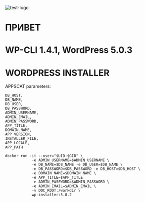 ![test-logo](http://ci.intr:90/job/apps/job/wordpress/badge/icon)
# ПРИВЕТ
# WP-CLI 1.4.1, WordPress 5.0.3 
# WORDPRESS INSTALLER
APPSCAT parameters:

    DB_HOST,
    DB_NAME,
    DB_USER,
    DB_PASSWORD,
    ADMIN_USERNAME,
    ADMIN_EMAIL,
    ADMIN_PASSWORD,
    APP_TITLE,
    DOMAIN_NAME,
    APP_VERSION,
    INSTALLER_FILE,
    APP_LOCALE,
    APP_PATH


``` 
docker run -it --user="$UID:$GID" \
            -e ADMIN_USERNAME=$ADMIN_USERNAME \
            -e DB_NAME=$DB_NAME -e DB_USER=$DB_NAME \ 
            -e DB_PASSWORD=$DB_PASSWORD -e DB_HOST=$DB_HOST \
            -e DOMAIN_NAME=$DOMAIN_NAME \
            -e APP_TITLE=$APP_TITLE
            -e ADMIN_PASSWORD=$ADMIN_PASSWORD \
            -e ADMIN_EMAIL=$ADMIN_EMAIL \
            -v DOC_ROOT:/workdir \ 
            wp-installer:5.0.2
```

